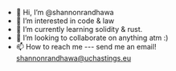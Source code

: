 - 👋 Hi, I’m @shannonrandhawa
- 👀 I’m interested in code & law
- 🌱 I’m currently learning solidity & rust.
- 💞️ I’m looking to collaborate on anything atm :)
- 📫 How to reach me --- send me an email! shannonrandhawa@uchastings.eu

<!---
shannonrandhawa/shannonrandhawa is a ✨ special ✨ repository because its `README.md` (this file) appears on your GitHub profile.
You can click the Preview link to take a look at your changes.
--->
